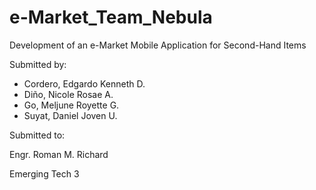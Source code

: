 # e-Market_Team_Nebula
Development of an e-Market Mobile Application for Second-Hand Items

Submitted by:

- Cordero, Edgardo Kenneth D. 
- Diño, Nicole Rosae A.
- Go, Meljune Royette G.
- Suyat, Daniel Joven U.

Submitted to:

Engr. Roman M. Richard

Emerging Tech 3
